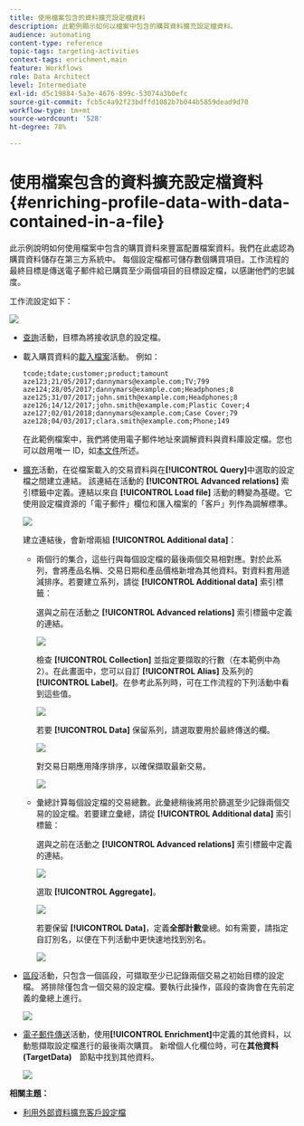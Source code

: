 ```yaml
---
title: 使用檔案包含的資料擴充設定檔資料
description: 此範例顯示如何以檔案中包含的購買資料擴充設定檔資料。
audience: automating
content-type: reference
topic-tags: targeting-activities
context-tags: enrichment,main
feature: Workflows
role: Data Architect
level: Intermediate
exl-id: d5c19884-5a3e-4676-899c-53074a3b0efc
source-git-commit: fcb5c4a92f23bdffd1082b7b044b5859dead9d70
workflow-type: tm+mt
source-wordcount: '528'
ht-degree: 78%

---
```


# 使用檔案包含的資料擴充設定檔資料 {#enriching-profile-data-with-data-contained-in-a-file}

此示例說明如何使用檔案中包含的購買資料來豐富配置檔案資料。我們在此處認為購買資料儲存在第三方系統中。 每個設定檔都可儲存數個購買項目。工作流程的最終目標是傳送電子郵件給已購買至少兩個項目的目標設定檔，以感謝他們的忠誠度。

工作流設定如下：

![](assets/enrichment_example_workflow.png)

* [查詢](../../automating/using/query.md)活動，目標為將接收訊息的設定檔。
* 載入購買資料的[載入檔案](../../automating/using/load-file.md)活動。 例如：

   ```
   tcode;tdate;customer;product;tamount
   aze123;21/05/2017;dannymars@example.com;TV;799
   aze124;28/05/2017;dannymars@example.com;Headphones;8
   aze125;31/07/2017;john.smith@example.com;Headphones;8
   aze126;14/12/2017;john.smith@example.com;Plastic Cover;4
   aze127;02/01/2018;dannymars@example.com;Case Cover;79
   aze128;04/03/2017;clara.smith@example.com;Phone;149
   ```

   在此範例檔案中，我們將使用電子郵件地址來調解資料與資料庫設定檔。您也可以啟用唯一 ID，如[本文件](../../developing/using/configuring-the-resource-s-data-structure.md#generating-a-unique-id-for-profiles-and-custom-resources)所述。

* [擴充](../../automating/using/enrichment.md)活動，在從檔案載入的交易資料與在&#x200B;**[!UICONTROL Query]**&#x200B;中選取的設定檔之間建立連結。 該連結在活動的 **[!UICONTROL Advanced relations]** 索引標籤中定義。連結以來自 **[!UICONTROL Load file]** 活動的轉變為基礎。它使用設定檔資源的「電子郵件」欄位和匯入檔案的「客戶」列作為調解標準。

   ![](assets/enrichment_example_workflow2.png)

   建立連結後，會新增兩組 **[!UICONTROL Additional data]**：

   * 兩個行的集合，這些行與每個設定檔的最後兩個交易相對應。對於此系列，會將產品名稱、交易日期和產品價格新增為其他資料。對資料套用遞減排序。若要建立系列，請從 **[!UICONTROL Additional data]** 索引標籤：

      選與之前在活動之 **[!UICONTROL Advanced relations]** 索引標籤中定義的連結。

      ![](assets/enrichment_example_workflow3.png)

      檢查 **[!UICONTROL Collection]** 並指定要擷取的行數（在本範例中為 2）。在此畫面中，您可以自訂 **[!UICONTROL Alias]** 及系列的 **[!UICONTROL Label]**。在參考此系列時，可在工作流程的下列活動中看到這些值。

      ![](assets/enrichment_example_workflow4.png)

      若要 **[!UICONTROL Data]** 保留系列，請選取要用於最終傳送的欄。

      ![](assets/enrichment_example_workflow6.png)

      對交易日期應用降序排序，以確保擷取最新交易。

      ![](assets/enrichment_example_workflow7.png)

   * 彙總計算每個設定檔的交易總數。此彙總稍後將用於篩選至少記錄兩個交易的設定檔。若要建立彙總，請從 **[!UICONTROL Additional data]** 索引標籤：

      選與之前在活動之 **[!UICONTROL Advanced relations]** 索引標籤中定義的連結。

      ![](assets/enrichment_example_workflow3.png)

      選取 **[!UICONTROL Aggregate]**。

      ![](assets/enrichment_example_workflow8.png)

      若要保留 **[!UICONTROL Data]**，定義&#x200B;**全部計數**&#x200B;彙總。如有需要，請指定自訂別名，以便在下列活動中更快速地找到別名。

      ![](assets/enrichment_example_workflow9.png)

* [區段](../../automating/using/segmentation.md)活動，只包含一個區段，可擷取至少已記錄兩個交易之初始目標的設定檔。 將排除僅包含一個交易的設定檔。要執行此操作，區段的查詢會在先前定義的彙總上進行。

   ![](assets/enrichment_example_workflow5.png)

* [電子郵件傳送](../../automating/using/email-delivery.md)活動，使用&#x200B;**[!UICONTROL Enrichment]**&#x200B;中定義的其他資料，以動態擷取設定檔進行的最後兩次購買。 新增個人化欄位時，可在&#x200B;**其他資料　(TargetData)**　節點中找到其他資料。

   ![](assets/enrichment_example_workflow10.png)

**相關主題：**

* [利用外部資料擴充客戶設定檔](https://helpx.adobe.com/tw/campaign/kb/simplify-campaign-management.html#Managedatatofuelengagingexperiences)
